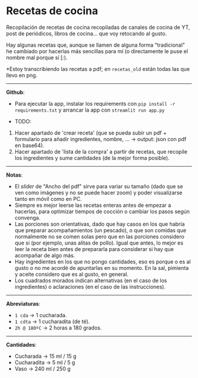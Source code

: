 # Recetas de cocina

Recopilación de recetas de cocina recopiladas de canales de cocina de YT, post de periódicos, libros de cocina... que voy retocando al gusto.

Hay algunas recetas que, aunque se llamen de alguna forma "tradicional" he cambiado por hacerlas más sencillas para mí (o directamente le puse el nombre mal porque sí [:).

\*Estoy transcribiendo las recetas a pdf; en `recetas_old` están todas las que llevo en png.

---

**Github**:

* Para ejecutar la app, instalar los requirements con `pip install -r requirements.txt` y arrancar la app con `streamlit run app.py`

* TODO:
1. Hacer apartado de 'crear receta' (que se pueda subir un pdf + formulario para añadir ingredientes, nombre, ... -> output: json con pdf en base64).
2. Hacer apartado de 'lista de la compra' a partir de recetas, que recopile los ingredientes y sume cantidades (de la mejor forma posible).

---

**Notas**:

* El _slider_ de "Ancho del pdf" sirve para variar su tamaño (dado que se ven como imágenes y no se puede hacer zoom) y poder visualizarse tanto en móvil como en PC.
* Siempre es mejor leerse las recetas enteras antes de empezar a hacerlas, para optimizar tiempos de cocción o cambiar los pasos según convenga.
* Las porciones son orientativas, dado que hay casos en los que habría que preparar acompañamientos (un pescado), o que son comidas que normalmente no se comen solas pero que en las porciones considero que si (por ejemplo, unas alitas de pollo). Igual que antes, lo mejor es leer la receta bien antes de prepararla para considerar si hay que acompañar de algo más.
* Hay ingredientes en los que no pongo cantidades, eso es porque o es al gusto o no me acordé de apuntarlas en su momento. En la sal, pimienta y aceite considero que es al gusto, en general.
* Los cuadrados morados indican alternativas (en el caso de los ingredientes) o aclaraciones (en el caso de las instrucciones).

---

**Abreviaturas**:

* `1 cda` -> 1 cucharada.
* `1 cdta` -> 1 cucharadita (de té).
* `2h @ 180ºC` -> 2 horas a 180 grados.

---

**Cantidades**:

* Cucharada -> 15 ml / 15 g
* Cucharadita -> 5 ml / 5 g
* Vaso -> 240 ml / 250 g